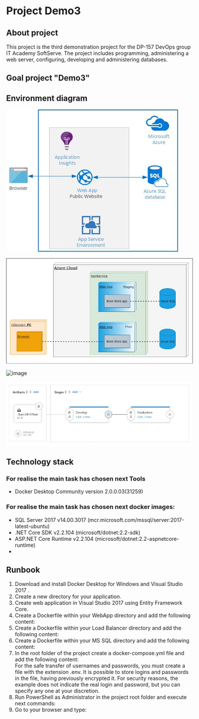 # Project Demo3

## About project
This project is the third demonstration project for the DP-157 DevOps group IT Academy SoftServe.
The project includes programming, administering a web server, configuring, developing and administering databases.

## Goal project "Demo3" 



## Environment diagram

![image](https://github.com/vitalidn/DP157.Team1.Demo3/blob/master/images/01.jpg)

![image](https://github.com/vitalidn/DP157.Team1.Demo3/blob/master/images/02.jpg)


![image](https://github.com/vitalidn/DP157.Team1.Demo3/blob/master/images/03.jpg)


![image](https://github.com/vitalidn/DP157.Team1.Demo3/blob/master/images/04.jpg)




## Technology stack
### For realise the main task has chosen next Tools
* Docker Desktop Community version 2.0.0.03(31259)
   

### For realise the main task has chosen next docker images:
* SQL Server 2017 v14.00.3017 (mcr.microsoft.com/mssql/server:2017-latest-ubuntu)
* .NET Core SDK v2.2.104 (microsoft/dotnet:2.2-sdk)
* ASP.NET Core Runtime v2.2.104 (microsoft/dotnet:2.2-aspnetcore-runtime)
* 

## Runbook
1. Download and install Docker Desktop for Windows and Visual Studio 2017 .
2. Create a new directory for your application.
3. Create web application in Visual Studio 2017 using Entity Framework Core.
4. Create a Dockerfile within your WebApp directory and add the following content:
5. Create a Dockerfile within your Load Balancer directory and add the following content:
6. Create a Dockerfile within your MS SQL directory and add the following content:
7. In the root folder of the project create a docker-compose.yml file and add the following content:        
For the safe transfer of usernames and passwords, you must create a file with the extension .env.
It is possible to store logins and passwords in the file, having previously encrypted it. 
For security reasons, the example does not indicate the real login and password, but you can specify any one at your discretion.
8. Run PowerShell as Administrator in the project root folder and execute next commands:
9. Go to your browser and type:
